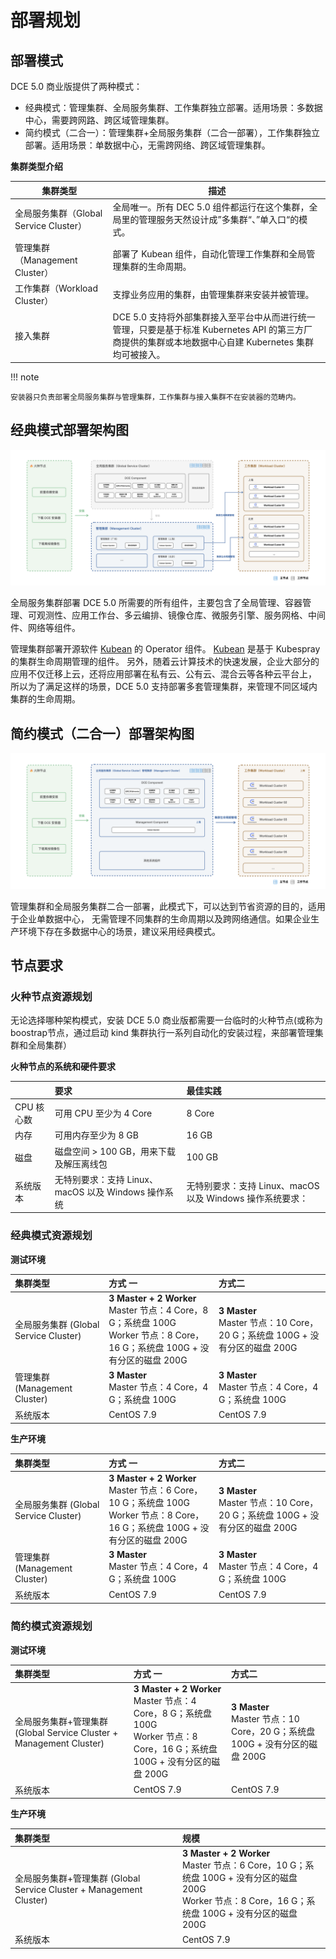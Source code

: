 # 部署规划

## 部署模式

DCE 5.0 商业版提供了两种模式：

- 经典模式：管理集群、全局服务集群、工作集群独立部署。适用场景：多数据中心，需要跨网路、跨区域管理集群。
- 简约模式（二合一）：管理集群+全局服务集群（二合一部署），工作集群独立部署。适用场景：单数据中心，无需跨网络、跨区域管理集群。

**集群类型介绍**

| 集群类型                               | 描述                                                                                                                                                   |
| -------------------------------------- | ------------------------------------------------------------------------------------------------------------------------------------------------------ |
| 全局服务集群（Global Service Cluster） | 全局唯一。所有 DEC 5.0 组件都运行在这个集群，全局里的管理服务天然设计成”多集群“、”单入口“的模式。                                                      |
| 管理集群（Management Cluster）         | 部署了 Kubean 组件，自动化管理工作集群和全局管理集群的生命周期。                                                                                                     |
| 工作集群（Workload Cluster）           | 支撑业务应用的集群，由管理集群来安装并被管理。                                                                                                         |
| 接入集群                               | DCE 5.0 支持将外部集群接入至平台中从而进行统一管理，只要是基于标准 Kubernetes API 的第三方厂商提供的集群或本地数据中心自建 Kubernetes 集群均可被接入。 |

!!! note

    安装器只负责部署全局服务集群与管理集群，工作集群与接入集群不在安装器的范畴内。

## 经典模式部署架构图

![model01](../images/model01.png)

全局服务集群部署 DCE 5.0 所需要的所有组件，主要包含了全局管理、容器管理、可观测性、应用工作台、多云编排、镜像仓库、微服务引擎、服务网格、中间件、网络等组件。

管理集群部署开源软件 [Kubean](https://github.com/kubean-io/kubean) 的 Operator 组件。
[Kubean](https://github.com/kubean-io/kubean) 是基于 Kubespray 的集群生命周期管理的组件。
另外，随着云计算技术的快速发展，企业大部分的应用不仅迁移上云，还将应用部署在私有云、公有云、混合云等各种云平台上，
所以为了满足这样的场景，DCE 5.0 支持部署多套管理集群，来管理不同区域内集群的生命周期。

## 简约模式（二合一）部署架构图

![model02](../images/model02.png)

管理集群和全局服务集群二合一部署，此模式下，可以达到节省资源的目的，适用于企业单数据中心，
无需管理不同集群的生命周期以及跨网络通信。如果企业生产环境下存在多数据中心的场景，建议采用经典模式。

## 节点要求

### 火种节点资源规划

无论选择哪种架构模式，安装 DCE 5.0 商业版都需要一台临时的火种节点(或称为boostrap节点，通过启动 kind 集群执行一系列自动化的安装过程，来部署管理集群和全局集群）

**火种节点的系统和硬件要求**

|            | **要求**                                            | **最佳实践**                                              |
| :--------- | :-------------------------------------------------- | :-------------------------------------------------------- |
| CPU 核心数 | 可用 CPU 至少为 4 Core                              | 8 Core                                                    |
| 内存       | 可用内存至少为 8 GB                                 | 16 GB                                                     |
| 磁盘       | 磁盘空间 > 100 GB，用来下载及解压离线包             | 100 GB                                                    |
| 系统版本   | 无特别要求：支持 Linux、macOS 以及 Windows 操作系统 | 无特别要求：支持 Linux、macOS 以及 Windows 操作系统要求： |

### 经典模式资源规划

**测试环境**

| 集群类型                              | 方式 一                                                      | 方式二                                                       |
| :------------------------------------ | :----------------------------------------------------------- | :----------------------------------------------------------- |
| 全局服务集群 (Global Service Cluster) | **3 Master + 2 Worker** <br />Master 节点：4 Core，8 G；系统盘 100G  <br />Worker 节点：8 Core，16 G；系统盘 100G + 没有分区的磁盘 200G | **3 Master**<br />Master 节点：10 Core，20 G；系统盘 100G + 没有分区的磁盘 200G |
| 管理集群 (Management Cluster)         | **3 Master** <br />Master 节点：4 Core，4 G；系统盘 100G     | **3 Master** <br />Master 节点：4 Core，4 G；系统盘 100G     |
| 系统版本                              | CentOS 7.9                                                   | CentOS 7.9                                                   |

**生产环境**

| 集群类型                              | 方式 一                                                      | 方式二                                                       |
| :------------------------------------ | :----------------------------------------------------------- | :----------------------------------------------------------- |
| 全局服务集群 (Global Service Cluster) | **3 Master + 2 Worker** <br />Master 节点：6 Core，10 G；系统盘 100G <br /> Worker 节点：8 Core，16 G；系统盘 100G + 没有分区的磁盘 200G | **3 Master**<br />Master 节点：10 Core，20 G；系统盘 100G + 没有分区的磁盘 200G |
| 管理集群 (Management Cluster)         | **3 Master** <br />Master 节点：4 Core，4 G；系统盘 100G     | **3 Master** <br />Master 节点：4 Core，4 G；系统盘 100G     |
| 系统版本                              | CentOS 7.9                                                   | CentOS 7.9                                                   |

### 简约模式资源规划

**测试环境**

| 集群类型                                                     | 方式 一                                                      | 方式二                                                       |
| :----------------------------------------------------------- | :----------------------------------------------------------- | :----------------------------------------------------------- |
| 全局服务集群+管理集群 (Global Service Cluster + Management Cluster) | **3 Master + 2 Worker** <br />Master 节点：4 Core，8 G；系统盘 100G  <br />Worker 节点：8 Core，16 G；系统盘 100G + 没有分区的磁盘 200G | **3 Master**<br />Master 节点：10 Core，20 G；系统盘 100G + 没有分区的磁盘 200G |
| 系统版本                                                     | CentOS 7.9                                                   | CentOS 7.9                                                   |

**生产环境**

| 集群类型                                                     | 规模                                                         |
| :----------------------------------------------------------- | :----------------------------------------------------------- |
| 全局服务集群+管理集群 (Global Service Cluster + Management Cluster) | **3 Master + 2 Worker** <br />Master 节点：6 Core，10 G；系统盘 100G + 没有分区的磁盘 200G <br />Worker 节点：8 Core，16 G；系统盘 100G + 没有分区的磁盘 200G |
| 系统版本                                                     | CentOS 7.9                                                   |
